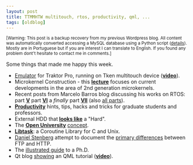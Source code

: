 ```yaml
---
layout: post
title: TTMMHTW multitouch, rtos, productivity, qml, ...
tags: [oldblog]
---
```


<small>[Warning: This post is a backup recovery from my previous Wordpress blog. All content was automatically converted accessing a MySQL database using a Python script (<a href="http://maluta.github.io/blog/convert-wordpress-to-jekyll/">details</a>). Mostly are in Portuguese but if you are interest I can translate to English. If you found any problem dont't hesitate to contact me in comments.]</small>



Some things that made me happy this week.
<ul>
	<li><a rel="nofollow" href="http://www.pablomartin.com/emulator/" target="_blank">Emulator</a> for Traktor Pro, running on Tken multitouch device (<a rel="nofollow" href="http://www.youtube.com/watch?v=OVD_Lvv4UOI" target="_blank"><strong>video</strong></a>).</li>
	<li>Microkernel Construction - this <a rel="nofollow" href="http://www.inf.tu-dresden.de/index.php?node_id=1317" target="_blank"><strong>lecture</strong></a> focuses on current developments in the area of 2nd generation microkernels.</li>
	<li>Recent posts from Marcelo Barros blog discussing his works on RTOS: part <strong><a href="http://jedizone.wordpress.com/2010/08/07/sistema-operacional-de-tempo-real-faco-voce-mesmo-v/" target="_blank">V</a></strong> part <strong><a href="http://jedizone.wordpress.com/2010/08/07/sistema-operacional-de-tempo-real-faco-voce-mesmo-vi/" target="_blank">VI</a></strong> a <em>finally</em> part <strong><a href="http://jedizone.wordpress.com/2010/08/07/sistema-operacional-de-tempo-real-faco-voce-mesmo-vii/" target="_blank">VII</a></strong> (also <a href="http://jedizone.wordpress.com/2010/08/11/ajude-a-divulgar-a-serie/" target="_blank">all parts</a>).</li>
	<li><strong><a rel="nofollow" href="http://matt.might.net/articles/productivity-tips-hints-hacks-tricks-for-grad-students-academics/">Productivity</a></strong> hints, tips, hacks and tricks for graduate students and professors.</li>
	<li>External HDD that<strong> <a rel="nofollow" href="http://www.mintpass.com/select/select_detail.asp?Idx=29" target="_blank">looks like</a></strong> a "Hard".</li>
	<li>The <strong><a href="http://www3.open.ac.uk/about/" target="_blank">Open University</a></strong> <a rel="nofollow" href="http://en.wikipedia.org/wiki/The_Open_University">concept</a>.</li>
	<li><strong><a rel="nofollow" href="http://swtch.com/libtask/">Libtask</a></strong>: a Coroutine Library for C and Unix.</li>
	<li><a rel="nofollow" href="http://www.twitter.com/bagder">Daniel Stenberg</a> attempt to document the <a href="http://daniel.haxx.se/docs/ftp-vs-http.html">primary differences</a> between FTP and  HTTP.</li>
	<li>The <a rel="nofollow" href="http://matt.might.net/articles/phd-school-in-pictures/">illustrated guide</a> to a Ph.D.</li>
	<li>Qt blog <a href="http://labs.trolltech.com/blogs/2010/08/10/qml3d-demo/" target="_blank">showing</a> an QML tutorial (<strong><a href="http://www.youtube.com/watch?v=OXcxFZbKUNI" target="_blank">video</a></strong>).</li>
</ul>